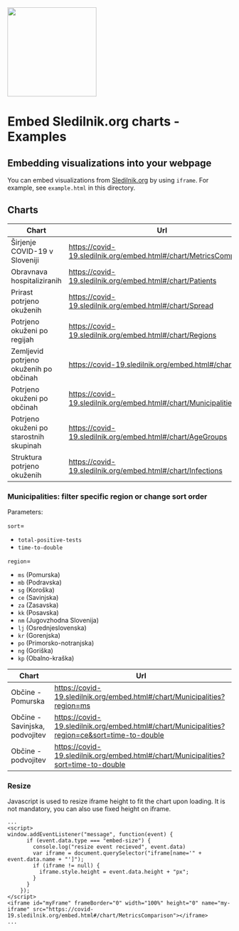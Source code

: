 <img src="https://covid-19.sledilnik.org/covid-19-logo.png" width="200">

# Embed Sledilnik.org charts - Examples 

## Embedding visualizations into your webpage

You can embed visualizations from [Sledilnik.org](https://covid-19.sledilnik.org/) by using `iframe`. 
For example, see `example.html` in this directory.

## Charts

| Chart | Url |
| ----- | --- |
| Širjenje COVID-19 v Sloveniji | https://covid-19.sledilnik.org/embed.html#/chart/MetricsComparison |
| Obravnava hospitaliziranih | https://covid-19.sledilnik.org/embed.html#/chart/Patients |
| Prirast potrjeno okuženih | https://covid-19.sledilnik.org/embed.html#/chart/Spread |
| Potrjeno okuženi po regijah | https://covid-19.sledilnik.org/embed.html#/chart/Regions |
| Zemljevid potrjeno okuženih po občinah | https://covid-19.sledilnik.org/embed.html#/chart/Map |
| Potrjeno okuženi po občinah | https://covid-19.sledilnik.org/embed.html#/chart/Municipalities |
| Potrjeno okuženi po starostnih skupinah | https://covid-19.sledilnik.org/embed.html#/chart/AgeGroups |
| Struktura potrjeno okuženih | https://covid-19.sledilnik.org/embed.html#/chart/Infections |

### Municipalities: filter specific region or change sort order
Parameters:

`sort`=
- `total-positive-tests`
- `time-to-double`

`region`=
- `ms` (Pomurska)
- `mb` (Podravska)
- `sg` (Koroška)
- `ce` (Savinjska)
- `za` (Zasavska)
- `kk` (Posavska)
- `nm` (Jugovzhodna Slovenija)
- `lj` (Osrednjeslovenska)
- `kr` (Gorenjska)
- `po` (Primorsko-notranjska)
- `ng` (Goriška)
- `kp` (Obalno-kraška)

| Chart | Url |
| ----- | --- |
| Občine - Pomurska | https://covid-19.sledilnik.org/embed.html#/chart/Municipalities?region=ms |
| Občine - Savinjska, podvojitev | https://covid-19.sledilnik.org/embed.html#/chart/Municipalities?region=ce&sort=time-to-double |
| Občine - podvojitev | https://covid-19.sledilnik.org/embed.html#/chart/Municipalities?sort=time-to-double |

### Resize

Javascript is used to resize iframe height to fit the chart upon loading. It is not mandatory, you can also use fixed height on iframe.

```
...
<script>
window.addEventListener("message", function(event) {
      if (event.data.type === "embed-size") {
        console.log("resize event recieved", event.data)
        var iframe = document.querySelector("iframe[name='" + event.data.name + "']");
        if (iframe != null) {
          iframe.style.height = event.data.height + "px";
        }
      }
    });
</script>
<iframe id="myFrame" frameBorder="0" width="100%" height="0" name="my-iframe" src="https://covid-19.sledilnik.org/embed.html#/chart/MetricsComparison"></iframe> 
...
```
